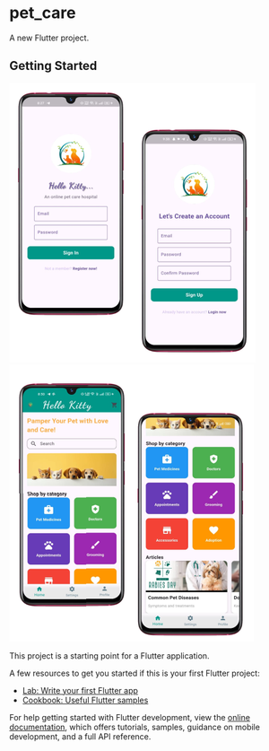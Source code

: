# pet_care

A new Flutter project.

## Getting Started
![image_alt](https://github.com/ishrajarin/online_pet_care_hospital/blob/6621ff939cc6c68614a1659a4f2c513df3f01d29/Screenshot%202024-12-24%20213051.png)
![image_alt](https://github.com/ishrajarin/online_pet_care_hospital/blob/572f5e8a13c97b541fab12186abc95e755cd28e3/Screenshot%202024-12-24%20213157.png)

This project is a starting point for a Flutter application.

A few resources to get you started if this is your first Flutter project:

- [Lab: Write your first Flutter app](https://docs.flutter.dev/get-started/codelab)
- [Cookbook: Useful Flutter samples](https://docs.flutter.dev/cookbook)

For help getting started with Flutter development, view the
[online documentation](https://docs.flutter.dev/), which offers tutorials,
samples, guidance on mobile development, and a full API reference.
